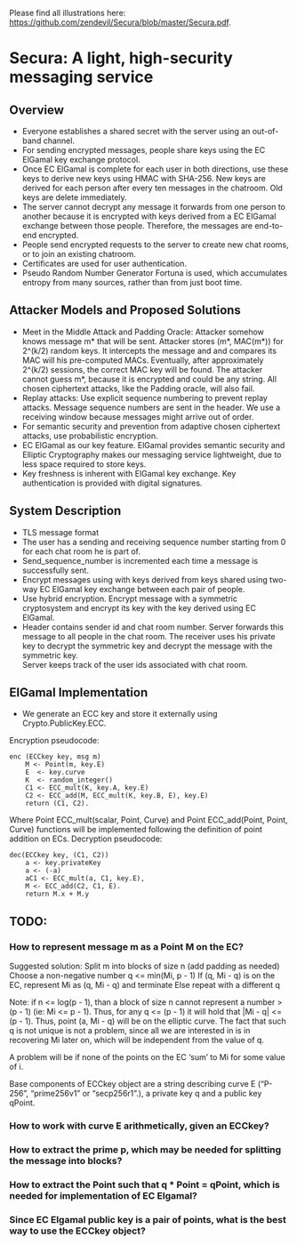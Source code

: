Please find all illustrations here: https://github.com/zendevil/Secura/blob/master/Secura.pdf. 
# Secura: A light, high-security messaging service 
## Overview
- Everyone establishes a shared secret with the server using an out-of-band channel. 
- For sending encrypted messages, people share keys using the EC ElGamal key exchange protocol. 
- Once EC ElGamal is complete for each user in both directions, use these keys to derive new keys using HMAC with SHA-256. New keys are derived for each person after every ten messages in the chatroom. Old keys are delete immediately. 
- The server cannot decrypt any message it forwards from one person to another because it is encrypted with keys derived from a EC ElGamal exchange between those people. Therefore, the messages are end-to-end encrypted. 
- People send encrypted requests to the server to create new chat rooms, or to join an existing chatroom.
- Certificates are used for user authentication.  
- Pseudo Random Number Generator Fortuna is used, which accumulates entropy from many sources, rather than from just boot time. 

## Attacker Models and Proposed Solutions 
- Meet in the Middle Attack and Padding Oracle: Attacker somehow knows message m* that will be sent. Attacker stores (m\*, MAC(m\*)) for 2^(k/2) random keys. It intercepts the message and and compares its MAC will his pre-computed MACs. Eventually, after approximately 2^(k/2) sessions, the correct MAC key will be found. The attacker cannot guess m\*, because it is encrypted and could be any string. All chosen ciphertext attacks, like the Padding oracle, will also fail. 
- Replay attacks: Use explicit sequence numbering to prevent replay attacks. Message sequence numbers are sent in the header. We use a receiving window because messages might arrive out of order. 
- For semantic security and prevention from adaptive chosen ciphertext attacks, use probabilistic encryption. 
- EC ElGamal as our key feature. ElGamal provides semantic security and Elliptic Cryptography makes our messaging service lightweight, due to less space required to store keys.  
- Key freshness is inherent with ElGamal key exchange. Key authentication is provided with digital signatures.
 
## System Description
- TLS message format
- The user has a sending and receiving sequence number starting from 0 for each chat room he is part of.
- Send_sequence_number is incremented each time a message is successfully sent. 
- Encrypt messages using with keys derived from keys shared using two-way EC ElGamal key exchange between each pair of people. 
- Use hybrid encryption. Encrypt message with a symmetric cryptosystem and encrypt its key with the key derived using EC ElGamal.
- Header contains sender id and chat room number. Server forwards this message to all people in the chat room. The receiver uses his private key to decrypt the symmetric key and decrypt the message with the symmetric key.  
Server keeps track of the user ids associated with chat room.

## ElGamal Implementation
- We generate an ECC key and store it externally using Crypto.PublicKey.ECC.

Encryption pseudocode:

	enc (ECCkey key, msg m)
		M <- Point(m, key.E)
		E  <- key.curve
		K  <- random_integer()
		C1 <- ECC_mult(K, key.A, key.E) 
		C2 <- ECC_add(M, ECC_mult(K, key.B, E), key.E)
		return (C1, C2).

Where Point ECC_mult(scalar, Point, Curve) and Point ECC_add(Point, Point, Curve) functions will be implemented following the definition of point addition on ECs.
Decryption pseudocode:

	dec(ECCkey key, (C1, C2))
		a <- key.privateKey
		a <- (-a)
		aC1 <- ECC_mult(a, C1, key.E),
		M <- ECC_add(C2, C1, E).
		return M.x + M.y

## TODO:

### How to represent message m as a Point M on the EC?
Suggested solution:
Split m into blocks of size n (add padding as needed)
Choose a non-negative number q <= min(Mi, p - 1)
If (q, Mi - q) is on the EC, represent Mi as (q, Mi - q) and terminate
Else repeat with a different q

Note: if n <= log(p - 1), than a block of size n cannot represent a number > (p - 1) (ie: Mi <= p - 1). Thus, for any q <= (p - 1) it will hold that |Mi - q| <= (p - 1). Thus, point (a, Mi - q) will be on the elliptic curve. The fact that such q is not unique is not a problem, since all we are interested in is in recovering Mi later on, which will be independent from the value of q.

A problem will be if none of the points on the EC ‘sum’ to Mi for some value of i.

Base components of ECCkey object are a string describing curve E (“P-256”, “prime256v1” or “secp256r1”.), a private key q and a public key qPoint.
### How to work with curve E arithmetically, given an ECCkey?
### How to extract the prime p, which may be needed for splitting the message into blocks?
### How to extract the Point such that q * Point = qPoint, which is needed for implementation of EC Elgamal?
### Since EC Elgamal public key is a pair of points, what is the best way to use the ECCkey object?
